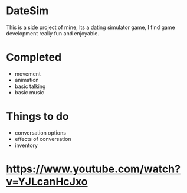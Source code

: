 # DateSim

This is a side project of mine, Its a dating simulator game, I find game development really fun and enjoyable.


# Completed 
* movement
* animation
* basic talking
* basic music

# Things to do
* conversation options
* effects of conversation
* inventory


# https://www.youtube.com/watch?v=YJLcanHcJxo

